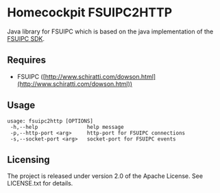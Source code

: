 # Homecockpit FSUIPC2HTTP

Java library for FSUIPC which is based on the java implementation of the [FSUIPC SDK](http://www.schiratti.com/dowson.html).

## Requires

* FSUIPC ([http://www.schiratti.com/dowson.html](http://www.schiratti.com/dowson.html))

## Usage

    usage: fsuipc2http [OPTIONS]
     -h,--help                help message
     -p,--http-port <arg>     http-port for FSUIPC connections
     -s,--socket-port <arg>   socket-port for FSUIPC events

## Licensing

The project is released under version 2.0 of the Apache License. See LICENSE.txt for details.

